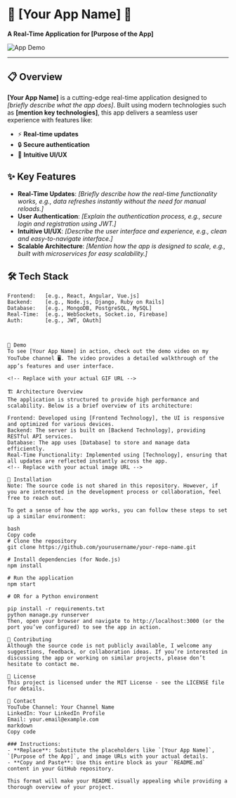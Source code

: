 # **🌟 [Your App Name] 🌟**

**A Real-Time Application for [Purpose of the App]**

![App Demo](https://yourimageurl.com/demo.png) <!-- Replace with your actual image URL -->

---

## **📋 Overview**

**[Your App Name]** is a cutting-edge real-time application designed to _[briefly describe what the app does]_.
Built using modern technologies such as **[mention key technologies]**, this app delivers a seamless user experience with features like:
- ⚡ **Real-time updates**
- 🔒 **Secure authentication**
- 🎨 **Intuitive UI/UX**

## **✨ Key Features**

- **Real-Time Updates**: _[Briefly describe how the real-time functionality works, e.g., data refreshes instantly without the need for manual reloads.]_
- **User Authentication**: _[Explain the authentication process, e.g., secure login and registration using JWT.]_
- **Intuitive UI/UX**: _[Describe the user interface and experience, e.g., clean and easy-to-navigate interface.]_
- **Scalable Architecture**: _[Mention how the app is designed to scale, e.g., built with microservices for easy scalability.]_

## **🛠 Tech Stack**

```plaintext
Frontend:   [e.g., React, Angular, Vue.js]
Backend:    [e.g., Node.js, Django, Ruby on Rails]
Database:   [e.g., MongoDB, PostgreSQL, MySQL]
Real-Time:  [e.g., WebSockets, Socket.io, Firebase]
Auth:       [e.g., JWT, OAuth]



🎥 Demo
To see [Your App Name] in action, check out the demo video on my YouTube channel 🖥️. The video provides a detailed walkthrough of the app’s features and user interface.

<!-- Replace with your actual GIF URL -->

🏗️ Architecture Overview
The application is structured to provide high performance and scalability. Below is a brief overview of its architecture:

Frontend: Developed using [Frontend Technology], the UI is responsive and optimized for various devices.
Backend: The server is built on [Backend Technology], providing RESTful API services.
Database: The app uses [Database] to store and manage data efficiently.
Real-Time Functionality: Implemented using [Technology], ensuring that all updates are reflected instantly across the app.
<!-- Replace with your actual image URL -->

🚀 Installation
Note: The source code is not shared in this repository. However, if you are interested in the development process or collaboration, feel free to reach out.

To get a sense of how the app works, you can follow these steps to set up a similar environment:

bash
Copy code
# Clone the repository
git clone https://github.com/yourusername/your-repo-name.git

# Install dependencies (for Node.js)
npm install

# Run the application
npm start

# OR for a Python environment

pip install -r requirements.txt
python manage.py runserver
Then, open your browser and navigate to http://localhost:3000 (or the port you’ve configured) to see the app in action.

🤝 Contributing
Although the source code is not publicly available, I welcome any suggestions, feedback, or collaboration ideas. If you’re interested in discussing the app or working on similar projects, please don’t hesitate to contact me.

📄 License
This project is licensed under the MIT License - see the LICENSE file for details.

📧 Contact
YouTube Channel: Your Channel Name
LinkedIn: Your LinkedIn Profile
Email: your.email@example.com
markdown
Copy code

### Instructions:
- **Replace**: Substitute the placeholders like `[Your App Name]`, `[Purpose of the App]`, and image URLs with your actual details.
- **Copy and Paste**: Use this entire block as your `README.md` content in your GitHub repository.

This format will make your README visually appealing while providing a thorough overview of your project.
